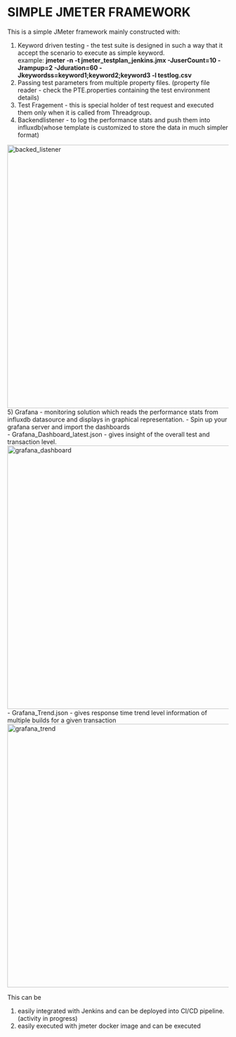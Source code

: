 # SIMPLE JMETER FRAMEWORK

This is a simple JMeter framework mainly constructed with:
  1) Keyword driven testing - the test suite is designed in such a way that it accept the scenario to execute as simple keyword.<br>
      example: <B>jmeter -n -t jmeter_testplan_jenkins.jmx -JuserCount=10 -Jrampup=2 -Jduration=60 -Jkeywordss=keyword1;keyword2;keyword3 -l testlog.csv </B>
  2) Passing test parameters from multiple property files. (property file reader - check the PTE.properties containing the test environment details)
  3) Test Fragement - this is special holder of test request and executed them only when it is called from Threadgroup.
  4) Backendlistener - to log the performance stats and push them into influxdb(whose template is customized to store the data in much simpler format)
  <img width="600" alt="backed_listener" src="https://user-images.githubusercontent.com/44027805/98073300-72c41680-1e81-11eb-8b4e-c27cc340be4f.PNG">
  5) Grafana - monitoring solution which reads the performance stats from influxdb datasource and displays in graphical representation.
      - Spin up your grafana server and import the dashboards<br>
        - Grafana_Dashboard_latest.json - gives insight of the overall test and transaction level.<br>
        <img width="600" alt="grafana_dashboard" src="https://user-images.githubusercontent.com/44027805/98113671-6f4e8080-1ebd-11eb-9e47-f8f277f227cc.PNG">
        - Grafana_Trend.json - gives response time trend level information of multiple builds for a given transaction<br>
        <img width="600" alt="grafana_trend" src="https://user-images.githubusercontent.com/44027805/98113058-8b055700-1ebc-11eb-88cc-90282f2251b9.PNG">
        
  This can be 
  1) easily integrated with Jenkins and can be deployed into CI/CD pipeline.(activity in progress)
  2) easily executed with jmeter docker image and can be executed
